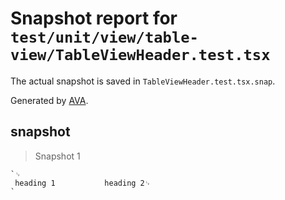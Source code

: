 # Snapshot report for `test/unit/view/table-view/TableViewHeader.test.tsx`

The actual snapshot is saved in `TableViewHeader.test.tsx.snap`.

Generated by [AVA](https://avajs.dev).

## <TableViewHeader /> snapshot

> Snapshot 1

    `␊
     heading 1           heading 2␊
    `
